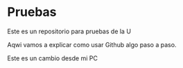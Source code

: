# Pruebas
Este es un repositorio para pruebas de la U

Aqwi vamos a explicar como usar Github algo paso a paso.

Este es un cambio desde mi PC